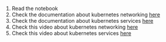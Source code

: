 1. Read the notebook
2. Check the documentation about kubernetes networking [here](https://kubernetes.io/docs/concepts/cluster-administration/networking/)
3. Check the documentation about kubernetes services [here](https://kubernetes.io/docs/concepts/services-networking/service/)
4. Check this video about kubernetes networking [here](https://www.youtube.com/watch?v=IuoCtmubFnE)
5. Check this video about kubernetes services [here](https://www.youtube.com/watch?v=T4Z7visMM4E)